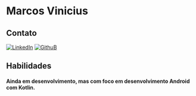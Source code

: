 # Marcos Vinicius

## Contato
[![LinkedIn](https://img.shields.io/badge/LinkedIn-800000?style=for-the-badge&logo=linkedin&logoColor=000)](https://www.linkedin.com/in/viniciusf-01k/) 
[![GithuB](https://img.shields.io/badge/GitHub-800000?style=for-the-badge&logo=github&logoColor=000)](https://github.com/Suiciniv01)


## Habilidades
#### Ainda em desenvolvimento, mas com foco em desenvolvimento Android com Kotlin.





